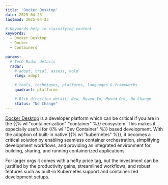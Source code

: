 ```yaml
---
title: 'Docker Desktop'
date: 2025-04-23
lastmod: 2025-04-23

# Keywords help in classifying content
keywords:
  - Docker Desktop
  - Docker
  - Containers

params:
  # Tech Radar details
  radar:
    # adopt, trial, assess, hold
    ring: adopt

    # tools, techniques, platforms, languages & frameworks
    quadrant: platforms

    # Blib direction detail: New, Moved In, Moved Out, No Change
    status: "No Change"
---
```


[Docker Desktop](https://www.docker.com/products/docker-desktop/) is a developer platform which can be critical if you are in the {{% wl "containerization" "container" %}} ecosystem. This makes it especially useful for {{% wl "Dev Container" %}} based development. With the adoption of built-in native {{% wl "kubernetes" %}}, it becomes a critical solution by enabling seamless container orchestration, simplifying development workflows, and providing an integrated environment for building, sharing, and running containerized applications.

For larger orgs it comes with a hefty price tag, but the investment can be justified by the productivity gains, streamlined workflows, and robust features such as built-in Kubernetes support and containerized development setups.

<!--more-->
